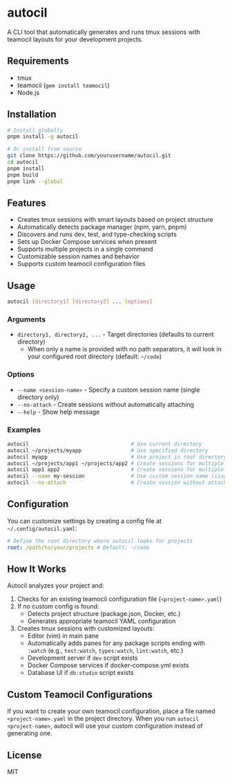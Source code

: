 # autocil

A CLI tool that automatically generates and runs tmux sessions with teamocil layouts for your development projects.

## Requirements

- tmux
- teamocil (`gem install teamocil`)
- Node.js

## Installation

```bash
# Install globally
pnpm install -g autocil

# Or install from source
git clone https://github.com/yourusername/autocil.git
cd autocil
pnpm install
pnpm build
pnpm link --global
```

## Features

- Creates tmux sessions with smart layouts based on project structure
- Automatically detects package manager (npm, yarn, pnpm)
- Discovers and runs dev, test, and type-checking scripts
- Sets up Docker Compose services when present
- Supports multiple projects in a single command
- Customizable session names and behavior
- Supports custom teamocil configuration files

## Usage

```bash
autocil [directory1] [directory2] ... [options]
```

### Arguments

- `directory1, directory2, ...` - Target directories (defaults to current directory)
  - When only a name is provided with no path separators, it will look in your configured root directory (default: `~/code`)

### Options

- `--name <session-name>` - Specify a custom session name (single directory only)
- `--no-attach` - Create sessions without automatically attaching
- `--help` - Show help message

### Examples

```bash
autocil                                 # Use current directory
autocil ~/projects/myapp                # Use specified directory
autocil myapp                           # Use project in root directory (~/code/myapp)
autocil ~/projects/app1 ~/projects/app2 # Create sessions for multiple directories
autocil app1 app2                       # Create sessions for multiple projects in root directory
autocil --name my-session               # Use custom session name (single directory only)
autocil --no-attach                     # Create session without attaching
```

## Configuration

You can customize settings by creating a config file at `~/.config/autocil.yaml`:

```yaml
# Define the root directory where autocil looks for projects
root: /path/to/your/projects # Default: ~/code
```

## How It Works

Autocil analyzes your project and:

1. Checks for an existing teamocil configuration file (`<project-name>.yaml`)
2. If no custom config is found:
   - Detects project structure (package.json, Docker, etc.)
   - Generates appropriate teamocil YAML configuration
3. Creates tmux sessions with customized layouts:
   - Editor (vim) in main pane
   - Automatically adds panes for any package scripts ending with `:watch` (e.g., `test:watch`, `types:watch`, `lint:watch`, etc.)
   - Development server if `dev` script exists
   - Docker Compose services if docker-compose.yml exists
   - Database UI if `db:studio` script exists

## Custom Teamocil Configurations

If you want to create your own teamocil configuration, place a file named `<project-name>.yaml` in the project directory. When you run `autocil <project-name>`, autocil will use your custom configuration instead of generating one.

## License

MIT
